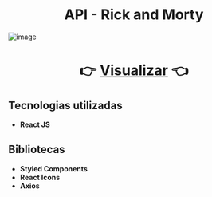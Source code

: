 <h1 align="center">API - Rick and Morty</h1>

![image](https://user-images.githubusercontent.com/109364804/228574660-b282ebeb-9c9e-476c-b8ca-581a4fecaeb9.png)


<h1 align="center">👉 <a href="https://api-rick-and-morty-gamma.vercel.app/">Visualizar</a> 👈</h1>

<h2>Tecnologias utilizadas</h2>

- **React JS**

<h2>Bibliotecas</h2>

- **Styled Components**
- **React Icons**
- **Axios**

